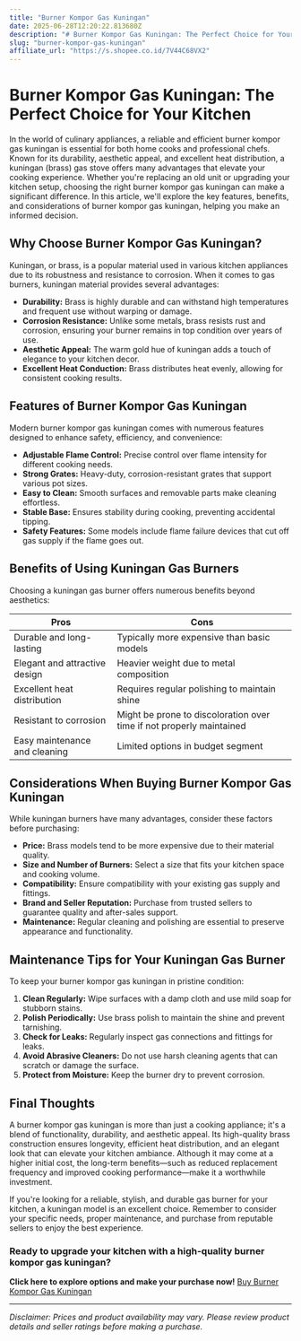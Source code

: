 ```yaml
---
title: "Burner Kompor Gas Kuningan"
date: 2025-06-28T12:20:22.813680Z
description: "# Burner Kompor Gas Kuningan: The Perfect Choice for Your Kitchen..."
slug: "burner-kompor-gas-kuningan"
affiliate_url: "https://s.shopee.co.id/7V44C68VX2"
---
```

# Burner Kompor Gas Kuningan: The Perfect Choice for Your Kitchen

In the world of culinary appliances, a reliable and efficient burner kompor gas kuningan is essential for both home cooks and professional chefs. Known for its durability, aesthetic appeal, and excellent heat distribution, a kuningan (brass) gas stove offers many advantages that elevate your cooking experience. Whether you're replacing an old unit or upgrading your kitchen setup, choosing the right burner kompor gas kuningan can make a significant difference. In this article, we'll explore the key features, benefits, and considerations of burner kompor gas kuningan, helping you make an informed decision.

## Why Choose Burner Kompor Gas Kuningan?

Kuningan, or brass, is a popular material used in various kitchen appliances due to its robustness and resistance to corrosion. When it comes to gas burners, kuningan material provides several advantages:

- **Durability:** Brass is highly durable and can withstand high temperatures and frequent use without warping or damage.
- **Corrosion Resistance:** Unlike some metals, brass resists rust and corrosion, ensuring your burner remains in top condition over years of use.
- **Aesthetic Appeal:** The warm gold hue of kuningan adds a touch of elegance to your kitchen decor.
- **Excellent Heat Conduction:** Brass distributes heat evenly, allowing for consistent cooking results.

## Features of Burner Kompor Gas Kuningan

Modern burner kompor gas kuningan comes with numerous features designed to enhance safety, efficiency, and convenience:

- **Adjustable Flame Control:** Precise control over flame intensity for different cooking needs.
- **Strong Grates:** Heavy-duty, corrosion-resistant grates that support various pot sizes.
- **Easy to Clean:** Smooth surfaces and removable parts make cleaning effortless.
- **Stable Base:** Ensures stability during cooking, preventing accidental tipping.
- **Safety Features:** Some models include flame failure devices that cut off gas supply if the flame goes out.

## Benefits of Using Kuningan Gas Burners

Choosing a kuningan gas burner offers numerous benefits beyond aesthetics:

| **Pros**                       | **Cons**                              |
|--------------------------------|--------------------------------------|
| Durable and long-lasting      | Typically more expensive than basic models |
| Elegant and attractive design | Heavier weight due to metal composition |
| Excellent heat distribution   | Requires regular polishing to maintain shine |
| Resistant to corrosion        | Might be prone to discoloration over time if not properly maintained |
| Easy maintenance and cleaning | Limited options in budget segment   |

## Considerations When Buying Burner Kompor Gas Kuningan

While kuningan burners have many advantages, consider these factors before purchasing:

- **Price:** Brass models tend to be more expensive due to their material quality.
- **Size and Number of Burners:** Select a size that fits your kitchen space and cooking volume.
- **Compatibility:** Ensure compatibility with your existing gas supply and fittings.
- **Brand and Seller Reputation:** Purchase from trusted sellers to guarantee quality and after-sales support.
- **Maintenance:** Regular cleaning and polishing are essential to preserve appearance and functionality.

## Maintenance Tips for Your Kuningan Gas Burner

To keep your burner kompor gas kuningan in pristine condition:

1. **Clean Regularly:** Wipe surfaces with a damp cloth and use mild soap for stubborn stains.
2. **Polish Periodically:** Use brass polish to maintain the shine and prevent tarnishing.
3. **Check for Leaks:** Regularly inspect gas connections and fittings for leaks.
4. **Avoid Abrasive Cleaners:** Do not use harsh cleaning agents that can scratch or damage the surface.
5. **Protect from Moisture:** Keep the burner dry to prevent corrosion.

## Final Thoughts

A burner kompor gas kuningan is more than just a cooking appliance; it's a blend of functionality, durability, and aesthetic appeal. Its high-quality brass construction ensures longevity, efficient heat distribution, and an elegant look that can elevate your kitchen ambiance. Although it may come at a higher initial cost, the long-term benefits—such as reduced replacement frequency and improved cooking performance—make it a worthwhile investment.

If you're looking for a reliable, stylish, and durable gas burner for your kitchen, a kuningan model is an excellent choice. Remember to consider your specific needs, proper maintenance, and purchase from reputable sellers to enjoy the best experience.

### Ready to upgrade your kitchen with a high-quality burner kompor gas kuningan?  
**Click here to explore options and make your purchase now!** [Buy Burner Kompor Gas Kuningan](https://s.shopee.co.id/7V44C68VX2)

---

*Disclaimer: Prices and product availability may vary. Please review product details and seller ratings before making a purchase.*